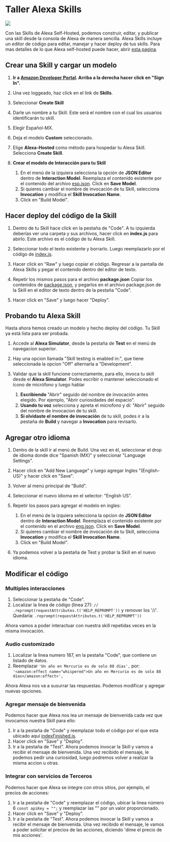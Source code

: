 # Taller Alexa Skills
<img src="https://m.media-amazon.com/images/G/01/mobile-apps/dex/alexa/alexa-skills-kit/tutorials/quiz-game/header._TTH_.png" />


Con las Skills de Alexa Self-Hosted, podemos construir, editar, y publicar una skill desde la consola de Alexa de manera sencilla.
Alexa Skills incluye un editor de código para editar, manejar y hacer deploy de tus skills.
Para mas detalles de lo que Alexa self-hosted puede hacer, abrir [esta pagina](https://developer.amazon.com/docs/hosted-skills/build-a-skill-end-to-end-using-an-alexa-hosted-skill.html).

## Crear una Skill y cargar un modelo
1.  **Ir a [Amazon Developer Portal](http://developer.amazon.com/alexa?&sc_category=Owned&sc_channel=RD&sc_campaign=Evangelism2018&sc_publisher=github&sc_content=Survey&sc_detail=fact-nodejs-V2_GUI-1&sc_funnel=Convert&sc_country=WW&sc_medium=Owned_RD_Evangelism2018_github_Survey_fact-nodejs-V2_GUI-1_Convert_WW_beginnersdevs&sc_segment=beginnersdevs).  Arriba a la derecha hacer click en "Sign In".**

2.  Una vez loggeado, haz click en el link de **Skills**.

3.  Seleccionar **Create Skill**

4. Darle un nombre a tu Skill. Este será el nombre con el cual los usuarios identificarán tu skill.

5. Elegir Español-MX.

6. Deja el modelo **Custom** seleccionado.

7. Elige **Alexa-Hosted** como método para hospedar tu Alexa Skill. Selecciona **Create Skill**.

8. **Crear el modelo de Interacción para tu Skill**
	1. En el menú de la izquiera selecciona la opción de **JSON Editor** dentro de **Interaction Model**. Reemplaza el contenido existente por el contenido del archivo [esp.json](/models/esp.json). Click en **Save Model**.
    2. Si quieres cambiar el nombre de invocación de tu Skill, selecciona **Invocation** y modifica el **Skill Invocation Name**. 
    3. Click en "Build Model".
    

## Hacer deploy del código de la Skill

1.  Dentro de tu Skill hace click en la pestaña de "Code".
A tu izquierda deberías ver una carpeta y sus archivos, hacer click en **index.js** para abirlo. Este archivo es el código de tu Alexa Skill.

2. Seleccionar todo el texto existente y borrarlo. Luego reemplazarlo por el código de [index.js](/code/index.js).

4. Hacer click en "Raw" y luego copiar el código. Regresar a la pantalla de Alexa Skills y pegar el contenido dentro del editor de texto.

5. Repetir los mismos pasos para el archivo **package.json** Copiar los contenidos de [package.json](/code/package.json), y pegarlos en el archivo package.json de la Skill en el editor de texto dentro de la pestaña "Code".

6. Hacer click en "Save" y luego hacer "Deploy".


## Probando tu Alexa Skill

Hasta ahora hemos creado un modelo y hecho deploy del código. Tu Skill ya está lista para ser probada.

1. Accede al  **Alexa Simulator**, desde la pestaña de **Test** en el menú de navegacion superior. 

2. Hay una opcion llamada "Skill testing is enabled in:", que tiene seleccionada la opcion "Off" alternarla a "Development".

3. Validar que la skill funcione correctamente, para ello, invoca tu skill desde el **Alexa Simulator**. Podes escribir o mantener seleccionado el ícono de micrófono y luego hablar
	1. **Escribiendo** "Abrir" seguido del nombre de invocación antes elegido. Por ejemplo, "Abrir curiosidades del espacio".
	2. **Usando tu voz** selecciona y apreta el microfono y dí: "Abrir" seguido del nombre de invocacion de tu skill.
	3. **Si olvidaste el nombre de invocación** de tu skill, podes ir a la pestaña de **Build** y navegar a **Invocation** para revisarlo.
	

## Agregar otro idioma

1.  Dentro de la skill ir al menú de Build. Una vez en él, seleccionar el drop de idioma donde dice "Spanish (MX)" y seleccionar "Language Settings".

2. Hacer click en "Add New Language" y luego agregar Ingles "(English-US)" y hacer click en "Save".

3. Volver al menú principal de "Build".	

4. Seleccionar el nuevo idioma en el selector: "English US".

5. Repetir los pasos para agregar el modelo en ingles:
	1. En el menú de la izquiera selecciona la opcion de **JSON Editor** dentro de **Interaction Model**. Reemplaza el contenido existente por el contenido en el archivo [eng.json](/models/eng.json). Click en **Save Model**.
    2. Si quieres cambiar el nombre de invocación de tu Skill, selecciona **Invocation** y modifica el **Skill Invocation Name**. 
    3. Click en "Build Model".
    
6. Ya podemos volver a la pestaña de Test y probar la Skill en el nuevo idioma.


## Modificar el código

### Multiples interacciones

1. Seleccionar la pestaña de "Code".
2. Localizar la linea de código (linea 27): `// .reprompt(requestAttributes.t('HELP_REPROMPT'))` y remover los '//'. Quedaria: `.reprompt(requestAttributes.t('HELP_REPROMPT'))`

Ahora vamos a poder interactuar con nuestra skill repetidas veces en la misma invocación.

### Audio customizado

1. Localizar la linea numero 187, en la pestaña "Code", que contiene un listado de datos.
2. Reemplazar `'Un año en Mercurio es de solo 88 días',` por: `'<amazon:effect name="whispered">Un año en Mercurio es de solo 88 días</amazon:effect>',`

Ahora Alexa nos va a susurrar las respuestas. Podemos modificar y agregar nuevas opciones.

### Agregar mensaje de bienvenida

Podemos hacer que Alexa nos lea un mensaje de bienvenida cada vez que invocamos nuestra Skill para ello:

1. Ir a la pestaña de "Code" y reemplazar todo el código por el que esta ubicado aquí [indexFinished.js](/code/indexFinished.js).
2. Hacer click en "Save" y "Deploy".
3. Ir a la pestaña de "Test". Ahora podemos invocar la Skill y vamos a recibir el mensaje de bienvenida. Una vez recibido el mensaje, le podemos pedir una curiosidad, luego podremos volver a realizar la misma accion u otras.

### Integrar con servicios de Terceros

Podemos hacer que Alexa se integre con otros sitios, por ejemplo, el precios de acciones:

1. Ir a la pestaña de "Code" y reemplazar el código, ubicar la linea número 6 `const apiKey = "";` y reemplazar las "" por un valor proporcionado.
2. Hacer click en "Save" y "Deploy".
3. Ir a la pestaña de "Test". Ahora podemos invocar la Skill y vamos a recibir el mensaje de bienvenida. Una vez recibido el mensaje, le vamos a poder solicitar el precios de las acciones, diciendo 'dime el precio de mis acciones'.






